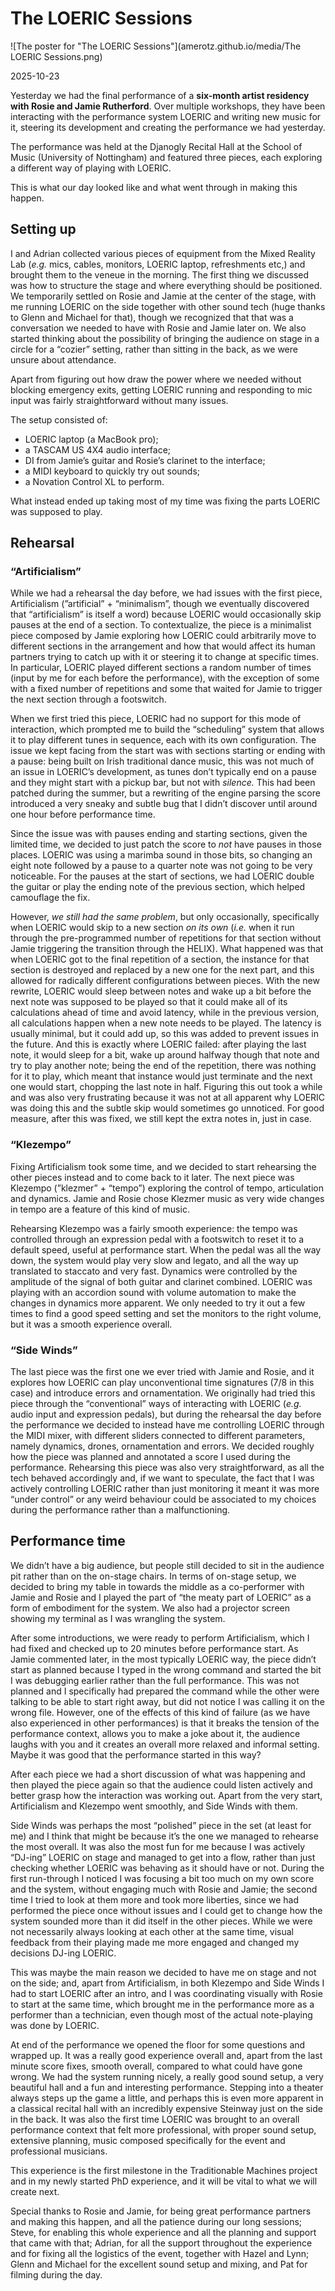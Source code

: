 # The LOERIC Sessions

![The poster for "The LOERIC Sessions"](amerotz.github.io/media/The LOERIC Sessions.png)

2025-10-23

Yesterday we had the final performance of a **six-month artist residency with Rosie and Jamie Rutherford**. Over multiple workshops, they have been interacting with the performance system LOERIC and writing new music for it, steering its development and creating the performance we had yesterday.

The performance was held at the Djanogly Recital Hall at the School of Music (University of Nottingham) and featured three pieces, each exploring a different way of playing with LOERIC.

This is what our day looked like and what went through in making this happen.

## Setting up

I and Adrian collected various pieces of equipment from the Mixed Reality Lab (*e.g.* mics, cables, monitors, LOERIC laptop, refreshments etc,) and brought them to the veneue in the morning. The first thing we discussed was how to structure the stage and where everything should be positioned. We temporarily settled on Rosie and Jamie at the center of the stage, with me running LOERIC on the side together with other sound tech (huge thanks to Glenn and Michael for that), though we recognized that that was a conversation we needed to have with Rosie and Jamie later on. We also started thinking about the possibility of bringing the audience on stage in a circle for a “cozier” setting, rather than sitting in the back, as we were unsure about attendance.

Apart from figuring out how draw the power where we needed without blocking emergency exits, getting LOERIC running and responding to mic input was fairly straightforward without many issues.

The setup consisted of:

- LOERIC laptop (a MacBook pro);
- a TASCAM US 4X4 audio interface;
- DI from Jamie’s guitar and Rosie’s clarinet to the interface;
- a MIDI keyboard to quickly try out sounds;
- a Novation Control XL to perform.

What instead ended up taking most of my time was fixing the parts LOERIC was supposed to play.

## Rehearsal

### “Artificialism”

While we had a rehearsal the day before, we had issues with the first piece, Artificialism (”artificial” + “minimalism”, though we eventually discovered that “artificialism” is itself a word) because LOERIC would occasionally skip pauses at the end of a section. To contextualize, the piece is a minimalist piece composed by Jamie exploring how LOERIC could arbitrarily move to different sections in the arrangement and how that would affect its human partners trying to catch up with it or steering it to change at specific times. In particular, LOERIC played different sections a random number of times (input by me for each before the performance), with the exception of some with a fixed number of repetitions and some that waited for Jamie to trigger the next section through a footswitch.

When we first tried this piece, LOERIC had no support for this mode of interaction, which prompted me to build the “scheduling” system that allows it to play different tunes in sequence, each with its own configuration. The issue we kept facing from the start was with sections starting or ending with a pause: being built on Irish traditional dance music, this was not much of an issue in LOERIC’s development, as tunes don’t typically end on a pause and they might start with a pickup bar, but not with *silence.* This had been patched during the summer, but a rewriting of the engine parsing the score introduced a very sneaky and subtle bug that I didn’t discover until around one hour before performance time.

Since the issue was with pauses ending and starting sections, given the limited time, we decided to just patch the score to *not* have pauses in those places. LOERIC was using a marimba sound in those bits, so changing an eight note followed by a pause to a quarter note was not going to be very noticeable. For the pauses at the start of sections, we had LOERIC double the guitar or play the ending note of the previous section, which helped camouflage the fix.

However, *we still had the same problem*, but only occasionally, specifically when LOERIC would skip to a new section *on its own* (*i.e.* when it run through the pre-programmed number of repetitions for that section without Jamie triggering the transition through the HELIX). What happened was that when LOERIC got to the final repetition of a section, the instance for that section is destroyed and replaced by a new one for the next part, and this allowed for radically different configurations between pieces. With the new rewrite, LOERIC would sleep between notes and wake up a bit before the next note was supposed to be played so that it could make all of its calculations ahead of time and avoid latency, while in the previous version, all calculations happen when a new note needs to be played. The latency is usually minimal, but it could add up, so this was added to prevent issues in the future. And this is exactly where LOERIC failed: after playing the last note, it would sleep for a bit, wake up around halfway though that note and try to play another note; being the end of the repetition, there was nothing for it to play, which meant that instance would just terminate and the next one would start, chopping the last note in half. Figuring this out took a while and was also very frustrating because it was not at all apparent why LOERIC was doing this and the subtle skip would sometimes go unnoticed. For good measure, after this was fixed, we still kept the extra notes in, just in case.

### “Klezempo”

Fixing Artificialism took some time, and we decided to start rehearsing the other pieces instead and to come back to it later. The next piece was Klezempo (”klezmer” + “tempo”) exploring the control of tempo, articulation and dynamics. Jamie and Rosie chose Klezmer music as very wide changes in tempo are a feature of this kind of music.

Rehearsing Klezempo was a fairly smooth experience: the tempo was controlled through an expression pedal with a footswitch to reset it to a default speed, useful at performance start. When the pedal was all the way down, the system would play very slow and legato, and all the way up translated to staccato and very fast. Dynamics were controlled by the amplitude of the signal of both guitar and clarinet combined. LOERIC was playing with an accordion sound with volume automation to make the changes in dynamics more apparent. We only needed to try it out a few times to find a good speed setting and set the monitors to the right volume, but it was a smooth experience overall.

### “Side Winds”

The last piece was the first one we ever tried with Jamie and Rosie, and it explores how LOERIC can play unconventional time signatures (7/8 in this case) and introduce errors and ornamentation. We originally had tried this piece through the “conventional” ways of interacting with LOERIC (*e.g.* audio input and expression pedals), but during the rehearsal the day before the performance we decided to instead have me controlling LOERIC through the MIDI mixer, with different sliders connected to different parameters, namely dynamics, drones, ornamentation and errors. We decided roughly how the piece was planned and annotated a score I used during the performance. Rehearsing this piece was also very straightforward, as all the tech behaved accordingly and, if we want to speculate, the fact that I was actively controlling LOERIC rather than just monitoring it meant it was more “under control” or any weird behaviour could be associated to my choices during the performance rather than a malfunctioning.

## Performance time

We didn’t have a big audience, but people still decided to sit in the audience pit rather than on the on-stage chairs. In terms of on-stage setup, we decided to bring my table in towards the middle as a co-performer with Jamie and Rosie and I played the part of “the meaty part of LOERIC” as a form of embodiment for the system. We also had a projector screen showing my terminal as I was wrangling the system.

After some introductions, we were ready to perform Artificialism, which I had fixed and checked up to 20 minutes before performance start. As Jamie commented later, in the most typically LOERIC way, the piece didn’t start as planned because I typed in the wrong command and started the bit I was debugging earlier rather than the full performance. This was not planned and I specifically had prepared the command while the other were talking to be able to start right away, but did not notice I was calling it on the wrong file. However, one of the effects of this kind of failure (as we have also experienced in other performances) is that it breaks the tension of the performance context, allows you to make a joke about it, the audience laughs with you and it creates an overall more relaxed and informal setting. Maybe it was good that the performance started in this way?

After each piece we had a short discussion of what was happening and then played the piece again so that the audience could listen actively and better grasp how the interaction was working out. Apart from the very start, Artificialism and Klezempo went smoothly, and Side Winds with them.

Side Winds was perhaps the most “polished” piece in the set (at least for me) and I think that might be because it’s the one we managed to rehearse the most overall. It was also the most fun for me because I was actively “DJ-ing” LOERIC on stage and managed to get into a flow, rather than just checking whether LOERIC was behaving as it should have or not. During the first run-through I noticed I was focusing a bit too much on my own score and the system, without engaging much with Rosie and Jamie; the second time I tried to look at them more and took more liberties, since we had performed the piece once without issues and I could get to change how the system sounded more than it did itself in the other pieces. While we were not necessarily always looking at each other at the same time, visual feedback from their playing made me more engaged and changed my decisions DJ-ing LOERIC.

This was maybe the main reason we decided to have me on stage and not on the side; and, apart from Artificialism, in both Klezempo and Side Winds I had to start LOERIC after an intro, and I was coordinating visually with Rosie to start at the same time, which brought me in the performance more as a performer than a technician, even though most of the actual note-playing was done by LOERIC.

At end of the performance we opened the floor for some questions and wrapped up. It was a really good experience overall and, apart from the last minute score fixes, smooth overall, compared to what could have gone wrong. We had the system running nicely, a really good sound setup, a very beautiful hall and a fun and interesting performance. Stepping into a theater always steps up the game a little, and perhaps this is even more apparent in a classical recital hall with an incredibly expensive Steinway just on the side in the back. It was also the first time LOERIC was brought to an overall performance context that felt more professional, with proper sound setup, extensive planning, music composed specifically for the event and professional musicians.

This experience is the first milestone in the Traditionable Machines project and in my newly started PhD experience, and it will be vital to what we will create next.

Special thanks to Rosie and Jamie, for being great performance partners and making this happen, and all the patience during our long sessions; Steve, for enabling this whole experience and all the planning and support that came with that; Adrian, for all the support throughout the experience and for fixing all the logistics of the event, together with Hazel and Lynn; Glenn and Michael for the excellent sound setup and mixing, and Pat for filming during the day.
